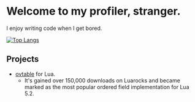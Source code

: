 # Welcome to my profiler, stranger.
I enjoy writing code when I get bored.

[![Top Langs](https://github-readme-stats.vercel.app/api/top-langs/?username=well-in-that-case&theme=dracula)](https://github.com/anuraghazra/github-readme-stats)

## Projects
- [ovtable](https://luarocks.org/modules/well-in-that-case/ovtable) for Lua. 
  - It's gained over 150,000 downloads on Luarocks and became marked as the most popular ordered field implementation for Lua 5.2.
